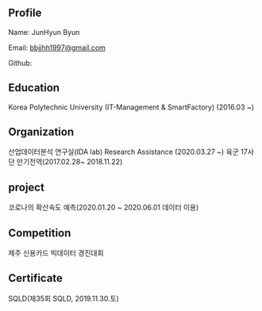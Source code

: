 ## Profile
Name: JunHyun Byun

Email: bbjjhh1997@gmail.com

Github:

## Education
Korea Polytechnic University (IT-Management & SmartFactory) (2016.03 ~)

## Organization
산업데이터분석 연구실(IDA lab) Research Assistance (2020.03.27 ~)
육군 17사단 만기전역(2017.02.28~ 2018.11.22)

## project
코로나의 확산속도 예측(2020.01.20 ~ 2020.06.01 데이터 이용) 

## Competition
제주 신용카드 빅데이터 경진대회

## Certificate
SQLD(제35회 SQLD, 2019.11.30.토)
